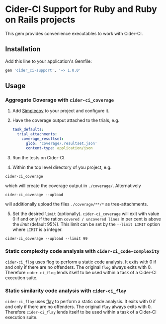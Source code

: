 # Cider-CI Support for Ruby and Ruby on Rails projects 

This gem provides convenience executables to work with Cider-CI. 


## Installation

Add this line to your application's Gemfile:

```ruby
gem 'cider_ci-support', '~> 1.0.0'
```

## Usage

### Aggregate Coverage with `cider-ci_coverage` 

1. Add [Simplecov]() to your project and configure it.

2. Have the coverage output attached to the trials, e.g. 

    ```yaml
    task_defaults:
      trial_attachments:
        coverage_resultset:
          glob: 'coverage/.resultset.json'
          content-type: application/json
    ```

3. Run the tests on Cider-CI. 

4. Within the top level directory of you project, e.g. 

  ~~~
  cider-ci_coverage 
  ~~~

  which will create the coverage output in `./coverage/`. Alternatively

  ~~~
  cider-ci_coverage --upload
  ~~~

  will additionally upload the files `./coverage/**/*`
  as tree-attachments. 

5.  Set the desired `limit` (optionally). `cider-ci_coverage` will exit
    with value 0 if and only if the ration `covered / uncovered lines`
    in per cent is above the *limit* (default 95%). This limit can be
    set by the `--limit LIMIT` option where `LIMIT` is a integer.

  ~~~
  cider-ci_coverage --upload --limit 99
  ~~~


### Static complexity code analysis with `cider-ci_code-complexity`

`cider-ci_flog` uses [flog][] to perform a static code analysis. It exits with
0 if and only if there are no offenders. The original `flog` always exits with
0. Therefore `cider-ci_flog` lends itself to be used within a task of
a Cider-CI execution suite. 


### Static similarity code analysis with `cider-ci_flay`

`cider-ci_flay` uses [flay][] to perform a static code
analysis. It exits with 0 if and only if there are no offenders. The
original `flay` always exits with 0. Therefore
`cider-ci_flay` lends itself to be used within a task of a
Cider-CI execution suite.

  [flay]: http://ruby.sadi.st/Flay.html
  [flog]: http://ruby.sadi.st/Flog.html

